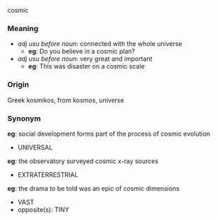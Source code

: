 cosmic
### Meaning
+ _adj usu before noun_: connected with the whole universe
	+ __eg__: Do you believe in a cosmic plan?
+ _adj usu before noun_: very great and important
	+ __eg__: This was disaster on a cosmic scale

### Origin

Greek kosmikos, from kosmos, universe

### Synonym

__eg__: social development forms part of the process of cosmic evolution

+ UNIVERSAL

__eg__: the observatory surveyed cosmic x-ray sources

+ EXTRATERRESTRIAL

__eg__: the drama to be told was an epic of cosmic dimensions

+ VAST
+ opposite(s): TINY


